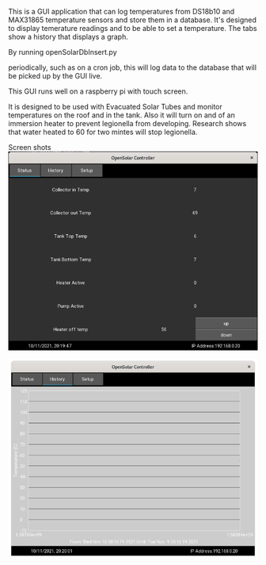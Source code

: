This is a GUI application that can log temperatures from DS18b10 and MAX31865 temperature sensors and store them in a database. It's designed to display temerature readings and to be able to set a temperature. The tabs show a history that displays a graph.

By running 
openSolarDbInsert.py

periodically, such as on a cron job, this will log data to the database that will be picked up by the GUI live.

This GUI runs well on a raspberry pi with touch screen.

It is designed to be used with Evacuated Solar Tubes and monitor temperatures on the roof and in the tank. Also it will turn on and of an immersion heater to prevent legionella from developing. Research shows that water heated to 60 for two mintes will stop legionella. 

Screen shots
![screen shot](screen_shots/Screenshot%20from%202021-11-10%2020-19-37.png)

![screen shot](screen_shots/Screenshot%20from%202021-11-10%2020-20-02.png)
